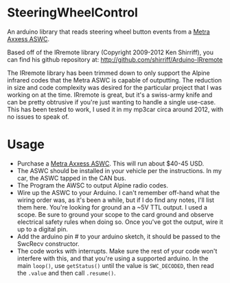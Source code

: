 # SteeringWheelControl
An arduino library that reads steering wheel button events from a [Metra Axxess ASWC](http://amzn.com/B0039H2W66).

Based off of the IRremote library (Copyright 2009-2012 Ken Shirriff), you can find his github repository at: http://github.com/shirriff/Arduino-IRremote

The IRremote library has been trimmed down to only support the Alpine infrared codes that the Metra ASWC is capable of outputting.  The reduction in size and code complexity was desired for the particular project that I was working on at the time.  IRremote is great, but it's a swiss-army knife and can be pretty obtrusive if you're just wanting to handle a single use-case.  This has been tested to work, I used it in my mp3car circa around 2012, with no issues to speak of.

# Usage

* Purchase a [Metra Axxess ASWC](http://amzn.com/B0039H2W66).  This will run about $40-45 USD.
* The ASWC should be installed in your vehicle per the instructions.  In my car, the ASWC tapped in the CAN bus.
* The Program the AWSC to output Alpine radio codes.
* Wire up the ASWC to your Arduino.  I can't remember off-hand what the wiring order was, as it's been a while, but if I do find any notes, I'll list them here.  You're looking for ground an a ~5V TTL output.  I used a scope.  Be sure to ground your scope to the card ground and observe electrical safety rules when doing so.  Once you've got the output, wire it up to a digital pin. 
* Add the arduino pin # to your arduino sketch, it should be passed to the SwcRecv constructor.
* The code works with interrupts.  Make sure the rest of your code won't interfere with this, and that you're using a supported arduino.  In the main `loop()`, use `getStatus()` until the value is `SWC_DECODED`, then read the `.value` and then call `.resume()`.
